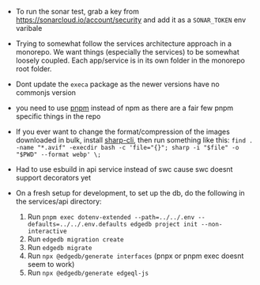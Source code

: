 - To run the sonar test, grab a key from https://sonarcloud.io/account/security and add it as a `SONAR_TOKEN` env varibale

- Trying to somewhat follow the services architecture approach in a monorepo. We want things (especially the services) to be somewhat loosely coupled. Each app/service is in its own folder in the monorepo root folder.

- Dont update the `execa` package as the newer versions have no commonjs version

- you need to use [pnpm](https://pnpm.io/) instead of npm as there are a fair few pnpm specific things in the repo

- If you ever want to change the format/compression of the images downloaded in bulk, install [sharp-cli](https://github.com/vseventer/sharp-cli), then run something like this: `find . -name "*.avif" -execdir bash -c 'file="{}"; sharp -i "$file" -o "$PWD" --format webp' \;`

- Had to use esbuild in api service instead of swc cause swc doesnt support decorators yet

- On a fresh setup for development, to set up the db, do the following in the services/api directory:
  1. Run `pnpm exec dotenv-extended --path=../../.env --defaults=../../.env.defaults edgedb project init --non-interactive`
  2. Run `edgedb migration create`
  3. Run `edgedb migrate`
  4. Run `npx @edgedb/generate interfaces` (pnpx or pnpm exec doesnt seem to work)
  5. Run `npx @edgedb/generate edgeql-js`
